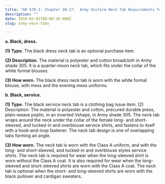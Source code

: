 ```yaml
---
title: "AR 670-1: Chapter 20-17:  Army Uniform Neck Tab Requirements for Women"
description: ""
date: 2019-01-01T00:00:10.000Z
slug: army-neck-tabs

---
```


<strong>a. Black, dress.</strong>

<strong>(1) Type.</strong> The black dress neck tab is an optional purchase item.

<strong>(2) Description.</strong> The material is polyester and cotton broadcloth in Army shade 305. It is a quarter-moon neck tab, which fits under the collar of the white formal blouses.

<strong>(3) How worn.</strong> The black dress neck tab is worn with the white formal blouse, with mess and the evening mess uniforms.

<strong>b. Black, service.</strong>

<strong>(1) Type.</strong> The black service neck tab is a clothing bag issue item.
(2) Description. The material is polyester and cotton, precured durable press, plain-weave poplin, in an inverted Vshape, in Army shade 305. The neck tab wraps around the neck under the collar of the female long- and short-sleeved, and tucked-in and overblouse service shirts, and fastens to itself with a hook-and-loop fastener. The neck tab design is one of overlapping tabs forming an angle.

<strong>(3) How worn.</strong> The neck tab is worn with the Class A uniform, and with the long- and short-sleeved, and tucked-in and overblouse styles service shirts. The neck tab is required for wear when the long-sleeved shirt is worn without the Class A coat. It is also required for wear when the long-sleeved and short-sleeved shirts are worn with the Class A coat. The neck tab is optional when the short- and long-sleeved shirts are worn with the black pullover and cardigan sweaters.
